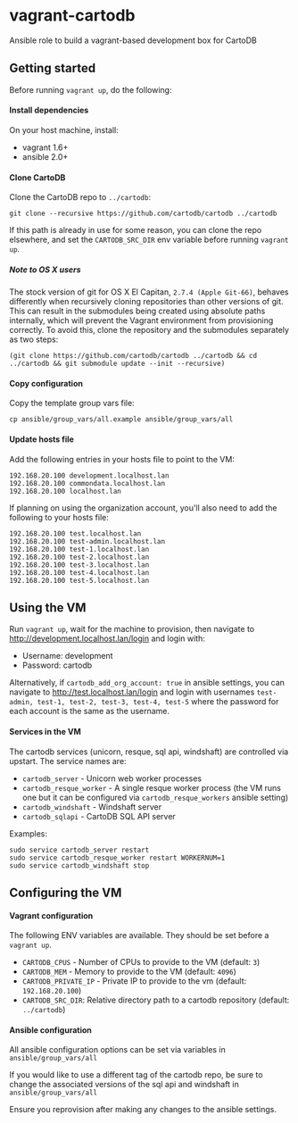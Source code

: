 # vagrant-cartodb
Ansible role to build a vagrant-based development box for CartoDB


## Getting started

Before running `vagrant up`, do the following:


#### Install dependencies

On your host machine, install:
  - vagrant 1.6+
  - ansible 2.0+


#### Clone CartoDB

Clone the CartoDB repo to `../cartodb`:
```
git clone --recursive https://github.com/cartodb/cartodb ../cartodb
```
If this path is already in use for some reason, you can clone the repo elsewhere,
and set the `CARTODB_SRC_DIR` env variable before running `vagrant up`.

##### Note to OS X users
The stock version of git for OS X El Capitan, `2.7.4 (Apple Git-66)`, behaves differently
when recursively cloning repositories than other versions of git. This can result in the
submodules being created using absolute paths internally, which will prevent the Vagrant
environment from provisioning correctly. To avoid this, clone the repository and the submodules
separately as two steps:
```
(git clone https://github.com/cartodb/cartodb ../cartodb && cd ../cartodb && git submodule update --init --recursive)
```

#### Copy configuration

Copy the template group vars file:
```
cp ansible/group_vars/all.example ansible/group_vars/all
```

#### Update hosts file

Add the following entries in your hosts file to point to the VM:
```
192.168.20.100 development.localhost.lan
192.168.20.100 commondata.localhost.lan
192.168.20.100 localhost.lan
```

If planning on using the organization account, you'll also need to add the following to your
hosts file:
```
192.168.20.100 test.localhost.lan
192.168.20.100 test-admin.localhost.lan
192.168.20.100 test-1.localhost.lan
192.168.20.100 test-2.localhost.lan
192.168.20.100 test-3.localhost.lan
192.168.20.100 test-4.localhost.lan
192.168.20.100 test-5.localhost.lan
```

## Using the VM

Run `vagrant up`, wait for the machine to provision, then navigate to http://development.localhost.lan/login
and login with:
 - Username: development
 - Password: cartodb

 Alternatively, if `cartodb_add_org_account: true` in ansible settings, you can navigate to http://test.localhost.lan/login
 and login with usernames `test-admin, test-1, test-2, test-3, test-4, test-5` where the password for each account
 is the same as the username.

#### Services in the VM

The cartodb services (unicorn, resque, sql api, windshaft) are controlled via upstart. The service
names are:
- `cartodb_server` - Unicorn web worker processes
- `cartodb_resque_worker` - A single resque worker process (the VM runs one but it can be configured via `cartodb_resque_workers` ansible setting)
- `cartodb_windshaft` - Windshaft server
- `cartodb_sqlapi` - CartoDB SQL API server

Examples:
```
sudo service cartodb_server restart
sudo service cartodb_resque_worker restart WORKERNUM=1
sudo service cartodb_windshaft stop
```


## Configuring the VM

#### Vagrant configuration

The following ENV variables are available. They should be set before a `vagrant up`.
- `CARTODB_CPUS` - Number of CPUs to provide to the VM (default: `3`)
- `CARTODB_MEM` - Memory to provide to the VM (default: `4096`)
- `CARTODB_PRIVATE_IP` -  Private IP to provide to the vm (default: `192.168.20.100`)
- `CARTODB_SRC_DIR`: Relative directory path to a cartodb repository (default: `../cartodb`)


#### Ansible configuration

All ansible configuration options can be set via variables in `ansible/group_vars/all`

If you would like to use a different tag of the cartodb repo, be sure to change the associated
versions of the sql api and windshaft in `ansible/group_vars/all`

Ensure you reprovision after making any changes to the ansible settings.
